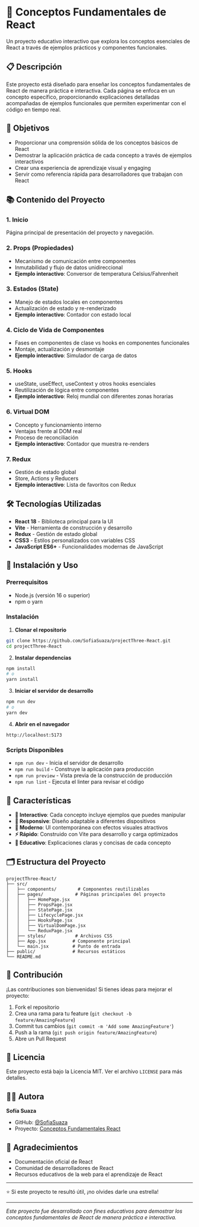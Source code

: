 # 🚀 Conceptos Fundamentales de React

Un proyecto educativo interactivo que explora los conceptos esenciales de React a través de ejemplos prácticos y componentes funcionales.

## 📋 Descripción

Este proyecto está diseñado para enseñar los conceptos fundamentales de React de manera práctica e interactiva. Cada página se enfoca en un concepto específico, proporcionando explicaciones detalladas acompañadas de ejemplos funcionales que permiten experimentar con el código en tiempo real.

## 🎯 Objetivos

- Proporcionar una comprensión sólida de los conceptos básicos de React
- Demostrar la aplicación práctica de cada concepto a través de ejemplos interactivos
- Crear una experiencia de aprendizaje visual y engaging
- Servir como referencia rápida para desarrolladores que trabajan con React

## 📚 Contenido del Proyecto

### 1. **Inicio**
Página principal de presentación del proyecto y navegación.

### 2. **Props (Propiedades)**
- Mecanismo de comunicación entre componentes
- Inmutabilidad y flujo de datos unidireccional
- **Ejemplo interactivo**: Conversor de temperatura Celsius/Fahrenheit

### 3. **Estados (State)**
- Manejo de estados locales en componentes
- Actualización de estado y re-renderizado
- **Ejemplo interactivo**: Contador con estado local

### 4. **Ciclo de Vida de Componentes**
- Fases en componentes de clase vs hooks en componentes funcionales
- Montaje, actualización y desmontaje
- **Ejemplo interactivo**: Simulador de carga de datos

### 5. **Hooks**
- useState, useEffect, useContext y otros hooks esenciales
- Reutilización de lógica entre componentes
- **Ejemplo interactivo**: Reloj mundial con diferentes zonas horarias

### 6. **Virtual DOM**
- Concepto y funcionamiento interno
- Ventajas frente al DOM real
- Proceso de reconciliación
- **Ejemplo interactivo**: Contador que muestra re-renders

### 7. **Redux**
- Gestión de estado global
- Store, Actions y Reducers
- **Ejemplo interactivo**: Lista de favoritos con Redux

## 🛠️ Tecnologías Utilizadas

- **React 18** - Biblioteca principal para la UI
- **Vite** - Herramienta de construcción y desarrollo
- **Redux** - Gestión de estado global
- **CSS3** - Estilos personalizados con variables CSS
- **JavaScript ES6+** - Funcionalidades modernas de JavaScript

## 🚀 Instalación y Uso

### Prerrequisitos
- Node.js (versión 16 o superior)
- npm o yarn

### Instalación

1. **Clonar el repositorio**
```bash
git clone https://github.com/SofiaSuaza/projectThree-React.git
cd projectThree-React
```

2. **Instalar dependencias**
```bash
npm install
# o
yarn install
```

3. **Iniciar el servidor de desarrollo**
```bash
npm run dev
# o
yarn dev
```

4. **Abrir en el navegador**
```
http://localhost:5173
```

### Scripts Disponibles

- `npm run dev` - Inicia el servidor de desarrollo
- `npm run build` - Construye la aplicación para producción
- `npm run preview` - Vista previa de la construcción de producción
- `npm run lint` - Ejecuta el linter para revisar el código

## 🎨 Características

- **🎯 Interactivo**: Cada concepto incluye ejemplos que puedes manipular
- **📱 Responsive**: Diseño adaptable a diferentes dispositivos
- **🎨 Moderno**: UI contemporánea con efectos visuales atractivos
- **⚡ Rápido**: Construido con Vite para desarrollo y carga optimizados
- **📖 Educativo**: Explicaciones claras y concisas de cada concepto

## 🗂️ Estructura del Proyecto

```
projectThree-React/
├── src/
│   ├── components/        # Componentes reutilizables
│   ├── pages/            # Páginas principales del proyecto
│   │   ├── HomePage.jsx
│   │   ├── PropsPage.jsx
│   │   ├── StatePage.jsx
│   │   ├── LifecyclePage.jsx
│   │   ├── HooksPage.jsx
│   │   ├── VirtualDomPage.jsx
│   │   └── ReduxPage.jsx
│   ├── styles/           # Archivos CSS
│   ├── App.jsx          # Componente principal
│   └── main.jsx         # Punto de entrada
├── public/              # Recursos estáticos
└── README.md
```

## 🤝 Contribución

¡Las contribuciones son bienvenidas! Si tienes ideas para mejorar el proyecto:

1. Fork el repositorio
2. Crea una rama para tu feature (`git checkout -b feature/AmazingFeature`)
3. Commit tus cambios (`git commit -m 'Add some AmazingFeature'`)
4. Push a la rama (`git push origin feature/AmazingFeature`)
5. Abre un Pull Request

## 📝 Licencia

Este proyecto está bajo la Licencia MIT. Ver el archivo `LICENSE` para más detalles.

## 👩‍💻 Autora

**Sofía Suaza**
- GitHub: [@SofiaSuaza](https://github.com/SofiaSuaza)
- Proyecto: [Conceptos Fundamentales React](https://github.com/SofiaSuaza/projectThree-React)

## 🙏 Agradecimientos

- Documentación oficial de React
- Comunidad de desarrolladores de React
- Recursos educativos de la web para el aprendizaje de React

---

⭐ Si este proyecto te resultó útil, ¡no olvides darle una estrella!

---

*Este proyecto fue desarrollado con fines educativos para demostrar los conceptos fundamentales de React de manera práctica e interactiva.*